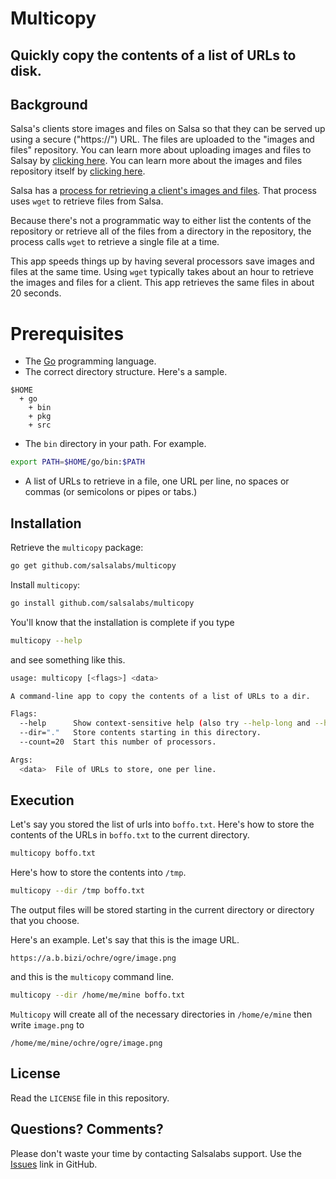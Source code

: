 # Multicopy
## Quickly copy the contents of a list of URLs to disk.

## Background
Salsa's clients store images and files on Salsa so that they can 
be served up using a secure ("https://") URL.  The files are uploaded to the "images and files" repository.  You can learn more
about uploading images and files to Salsay by [clicking here](https://help.salsalabs.com/hc/en-us/articles/223342607-Upload-images-or-files-to-Salsa).
You can learn more about the images and files repository itself by [clicking  here](https://help.salsalabs.com/hc/en-us/articles/223342727-Managing-files-uploaded-to-Salsa). 

Salsa has a [process for retrieving a client's images and files](https://gist.github.com/salsalabs/7c1c69f9cae6280a5a8f).  That
process uses `wget` to retrieve files from Salsa.

Because there's not a programmatic way to either list the contents of the repository or retrieve all of the files from a directory in the repository, the process calls `wget` to retrieve a single file at a time.

This app speeds things up by having several processors save images
and files at the same time.  Using `wget` typically takes about an hour to retrieve the images and files for a client.  This app retrieves the same files in about 20 seconds.

# Prerequisites
* The [Go](https://golang.org/doc/install) programming language.
* The correct directory structure.  Here's a sample.
```
$HOME
  + go
    + bin
    + pkg
    + src
```
* The `bin` directory in your path.  For example.
```bash
export PATH=$HOME/go/bin:$PATH
```
* A list of URLs to retrieve in a file, one URL per line, no spaces
or commas (or semicolons or pipes or tabs.)

## Installation

Retrieve the `multicopy` package:
```bash
go get github.com/salsalabs/multicopy
```
Install `multicopy`:
```bash
go install github.com/salsalabs/multicopy
```
You'll know that the installation is complete if you type
```bash
multicopy --help
```
and see something like this.
```bash
usage: multicopy [<flags>] <data>

A command-line app to copy the contents of a list of URLs to a dir.

Flags:
  --help      Show context-sensitive help (also try --help-long and --help-man).
  --dir="."   Store contents starting in this directory.
  --count=20  Start this number of processors.

Args:
  <data>  File of URLs to store, one per line.
```
## Execution
Let's say you stored the list of urls into `boffo.txt`.  Here's how
to store the contents of the URLs in `boffo.txt` to the current 
directory.
```bash
multicopy boffo.txt
```
Here's how to store the contents into `/tmp`.
```bash
multicopy --dir /tmp boffo.txt
```
The output files will be stored starting in the current directory or directory that you choose.

Here's an example.  Let's say that this is the image URL.

`https://a.b.bizi/ochre/ogre/image.png`

and this is the `multicopy` command line.
```bash
multicopy --dir /home/me/mine boffo.txt
```
`Multicopy` will create all of the necessary directories in `/home/e/mine` then write `image.png` to

`/home/me/mine/ochre/ogre/image.png`

## License
Read the `LICENSE` file in this repository.
## Questions?  Comments?
Please don't waste your time by contacting Salsalabs support. Use the [Issues](https://github.com/salsalabs/multicopy/issues) link
in GitHub. 
